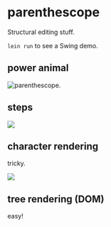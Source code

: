 # parenthescope

Structural editing stuff.

`lein run` to see a Swing demo.

## power animal

<img alt="parenthescope." src="http://i.imgur.com/oY7JJGW.jpg"></img>

## steps

<img src="https://www.lucidchart.com/publicSegments/view/5246f686-bc38-4d1f-8536-6fde0a00952e/image.png"></img>

## character rendering

tricky.

<img src="https://www.lucidchart.com/publicSegments/view/5246dcb3-e25c-4776-9094-34860a004785/image.png"></img>

## tree rendering (DOM)

easy!
